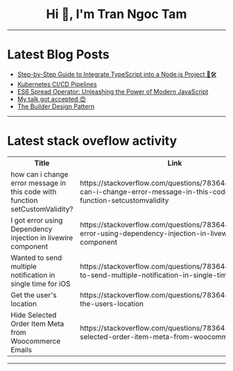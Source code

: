 <h1 align="center">Hi 👋, I'm Tran Ngoc Tam</h1>

---

# Latest Blog Posts 
<!-- BLOG-POST-LIST:START -->
- [Step-by-Step Guide to Integrate TypeScript into a Node.js Project 🚀🛠️](https://dev.to/amatisse/step-by-step-guide-to-integrate-typescript-into-a-nodejs-project-25ao)
- [Kubernetes CI/CD Pipelines](https://dev.to/spacelift/kubernetes-cicd-pipelines-1llk)
- [ES6 Spread Operator: Unleashing the Power of Modern JavaScript](https://dev.to/ellis22/es6-spread-operator-unleashing-the-power-of-modern-javascript-p7o)
- [My talk got accepted 😍](https://dev.to/ayush2390/my-talk-got-accepted-2j0b)
- [The Builder Design Pattern](https://dev.to/paulund/the-builder-design-pattern-1986)
<!-- BLOG-POST-LIST:END -->

---

# Latest stack oveflow activity
<table>
  <tr><th>Title</th><th>Link</th></tr>
  <!-- STACKOVERFLOW:START --><tr><td>how can i change error message in this code with function setCustomValidity?</td><td>https://stackoverflow.com/questions/78364477/how-can-i-change-error-message-in-this-code-with-function-setcustomvalidity</td></tr><tr><td>I got error using Dependency injection in livewire component</td><td>https://stackoverflow.com/questions/78364462/i-got-error-using-dependency-injection-in-livewire-component</td></tr><tr><td>Wanted to send multiple notification in single time for iOS</td><td>https://stackoverflow.com/questions/78364442/wanted-to-send-multiple-notification-in-single-time-for-ios</td></tr><tr><td>Get the user&#39;s location</td><td>https://stackoverflow.com/questions/78364422/get-the-users-location</td></tr><tr><td>Hide Selected Order Item Meta from Woocommerce Emails</td><td>https://stackoverflow.com/questions/78364224/hide-selected-order-item-meta-from-woocommerce-emails</td></tr><!-- STACKOVERFLOW:END -->
</table>

---



